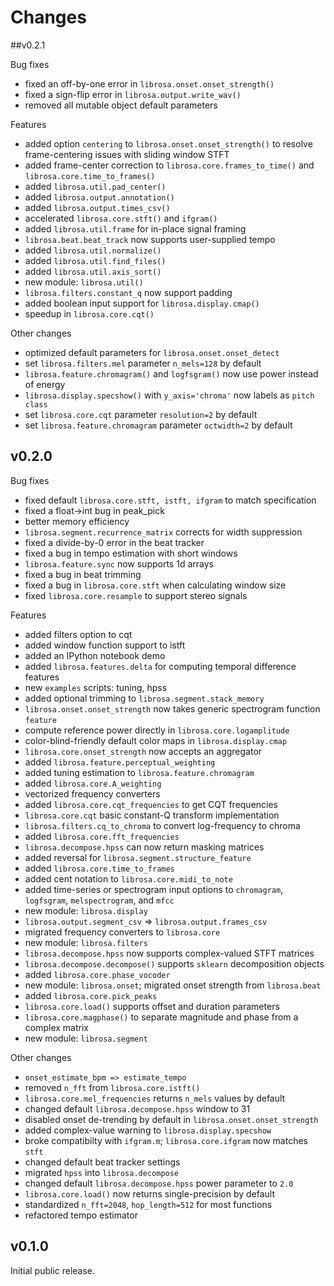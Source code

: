 Changes
=======

##v0.2.1

Bug fixes

  - fixed an off-by-one error in ``librosa.onset.onset_strength()``
  - fixed a sign-flip error in ``librosa.output.write_wav()``
  - removed all mutable object default parameters

Features

  - added option ``centering`` to ``librosa.onset.onset_strength()`` to resolve frame-centering issues with sliding window STFT
  - added frame-center correction to ``librosa.core.frames_to_time()`` and ``librosa.core.time_to_frames()``
  - added ``librosa.util.pad_center()``
  - added ``librosa.output.annotation()``
  - added ``librosa.output.times_csv()``
  - accelerated ``librosa.core.stft()`` and ``ifgram()``
  - added ``librosa.util.frame`` for in-place signal framing
  - ``librosa.beat.beat_track`` now supports user-supplied tempo
  - added ``librosa.util.normalize()``
  - added ``librosa.util.find_files()``
  - added ``librosa.util.axis_sort()``
  - new module: ``librosa.util()``
  - ``librosa.filters.constant_q`` now support padding
  - added boolean input support for ``librosa.display.cmap()``
  - speedup in ``librosa.core.cqt()``

Other changes

  - optimized default parameters for ``librosa.onset.onset_detect``
  - set ``librosa.filters.mel`` parameter ``n_mels=128`` by default
  - ``librosa.feature.chromagram()`` and ``logfsgram()`` now use power instead of energy
  - ``librosa.display.specshow()`` with ``y_axis='chroma'`` now labels as ``pitch class``
  - set ``librosa.core.cqt`` parameter ``resolution=2`` by default
  - set ``librosa.feature.chromagram`` parameter ``octwidth=2`` by default

## v0.2.0

Bug fixes

  - fixed default ``librosa.core.stft, istft, ifgram`` to match specification
  - fixed a float->int bug in peak_pick
  - better memory efficiency
  - ``librosa.segment.recurrence_matrix`` corrects for width suppression
  - fixed a divide-by-0 error in the beat tracker
  - fixed a bug in tempo estimation with short windows
  - ``librosa.feature.sync`` now supports 1d arrays
  - fixed a bug in beat trimming
  - fixed a bug in ``librosa.core.stft`` when calculating window size
  - fixed ``librosa.core.resample`` to support stereo signals

Features

  - added filters option to cqt
  - added window function support to istft
  - added an IPython notebook demo
  - added ``librosa.features.delta`` for computing temporal difference features
  - new ``examples`` scripts:  tuning, hpss
  - added optional trimming to ``librosa.segment.stack_memory``
  - ``librosa.onset.onset_strength`` now takes generic spectrogram function ``feature`` 
  - compute reference power directly in ``librosa.core.logamplitude``
  - color-blind-friendly default color maps in ``librosa.display.cmap``
  - ``librosa.core.onset_strength`` now accepts an aggregator
  - added ``librosa.feature.perceptual_weighting``
  - added tuning estimation to ``librosa.feature.chromagram``
  - added ``librosa.core.A_weighting``
  - vectorized frequency converters
  - added ``librosa.core.cqt_frequencies`` to get CQT frequencies
  - ``librosa.core.cqt`` basic constant-Q transform implementation
  - ``librosa.filters.cq_to_chroma`` to convert log-frequency to chroma
  - added ``librosa.core.fft_frequencies``
  - ``librosa.decompose.hpss`` can now return masking matrices
  - added reversal for ``librosa.segment.structure_feature``
  - added ``librosa.core.time_to_frames``
  - added cent notation to ``librosa.core.midi_to_note``
  - added time-series or spectrogram input options to ``chromagram``, ``logfsgram``, ``melspectrogram``, and ``mfcc``
  - new module: ``librosa.display``
  - ``librosa.output.segment_csv`` => ``librosa.output.frames_csv``
  - migrated frequency converters to ``librosa.core``
  - new module: ``librosa.filters``
  - ``librosa.decompose.hpss`` now supports complex-valued STFT matrices
  - ``librosa.decompose.decompose()`` supports ``sklearn`` decomposition objects
  - added ``librosa.core.phase_vocoder``
  - new module: ``librosa.onset``; migrated onset strength from ``librosa.beat``
  - added ``librosa.core.pick_peaks``
  - ``librosa.core.load()`` supports offset and duration parameters
  - ``librosa.core.magphase()`` to separate magnitude and phase from a complex matrix
  - new module: ``librosa.segment``

Other changes

  - ``onset_estimate_bpm => estimate_tempo``
  - removed ``n_fft`` from ``librosa.core.istft()``
  - ``librosa.core.mel_frequencies`` returns ``n_mels`` values by default
  - changed default ``librosa.decompose.hpss`` window to 31
  - disabled onset de-trending by default in ``librosa.onset.onset_strength``
  - added complex-value warning to ``librosa.display.specshow``
  - broke compatibilty with ``ifgram.m``; ``librosa.core.ifgram`` now matches ``stft``
  - changed default beat tracker settings
  - migrated ``hpss`` into ``librosa.decompose``
  - changed default ``librosa.decompose.hpss`` power parameter to ``2.0``
  - ``librosa.core.load()`` now returns single-precision by default
  - standardized ``n_fft=2048``, ``hop_length=512`` for most functions
  - refactored tempo estimator

## v0.1.0

Initial public release.
